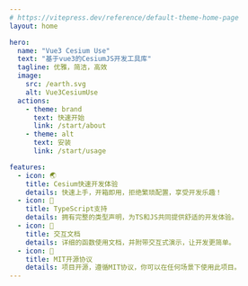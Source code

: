 ```yaml
---
# https://vitepress.dev/reference/default-theme-home-page
layout: home

hero:
  name: "Vue3 Cesium Use"
  text: "基于vue3的CesiumJS开发工具库"
  tagline: 优雅，简洁，高效
  image:
    src: /earth.svg
    alt: Vue3CesiumUse
  actions:
    - theme: brand
      text: 快速开始
      link: /start/about
    - theme: alt
      text: 安装
      link: /start/usage

features:
  - icon: 🌏
    title: Cesium快速开发体验
    details: 快速上手，开箱即用，拒绝繁琐配置，享受开发乐趣！
  - icon: 🦾
    title: TypeScript支持
    details: 拥有完整的类型声明，为TS和JS共同提供舒适的开发体验。
  - icon: 🎪
    title: 交互文档
    details: 详细的函数使用文档，并附带交互式演示，让开发更简单。
  - icon: 👐
    title: MIT开源协议
    details: 项目开源，遵循MIT协议，你可以在任何场景下使用此项目。
---
```


